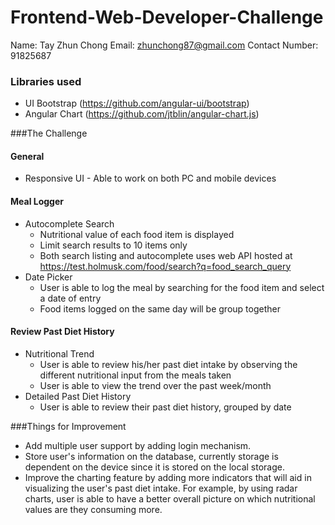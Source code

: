 # Frontend-Web-Developer-Challenge
Name: Tay Zhun Chong
Email: zhunchong87@gmail.com
Contact Number: 91825687

### Libraries used
* UI Bootstrap (https://github.com/angular-ui/bootstrap)
* Angular Chart (https://github.com/jtblin/angular-chart.js)

###The Challenge
#### General
* Responsive UI - Able to work on both PC and mobile devices
#### Meal Logger
* Autocomplete Search
  * Nutritional value of each food item is displayed
  * Limit search results to 10 items only
  * Both search listing and autocomplete uses web API hosted at https://test.holmusk.com/food/search?q=food_search_query
* Date Picker
  * User is able to log the meal by searching for the food item and select a date of entry
  * Food items logged on the same day will be group together
#### Review Past Diet History
* Nutritional Trend
  * User is able to review his/her past diet intake by observing the different nutritional input from the meals taken
  * User is able to view the trend over the past week/month
* Detailed Past Diet History
  * User is able to review their past diet history, grouped by date

###Things for Improvement
* Add multiple user support by adding login mechanism.
* Store user's information on the database, currently storage is dependent on the device since it is stored on the local storage.
* Improve the charting feature by adding more indicators that will aid in visualizing the user's past diet intake. For example, by using radar charts, user is able to have a better overall picture on which nutritional values are they consuming more.